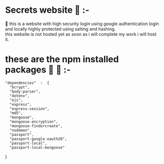  # Secrets website 🚱  :- 
 
 🦖 this is a website  with high security login using google authentication login and locally highly protected using salting and hashing.   
    this website is not hosted yet as soon as i will complete my work i will host it.
    
   # these are the npm installed packages 📧  🦖 :-
    
    "dependencies"  :  {
      "bcrypt",
      "body-parser",
      "dotenv",
      "ejs",
      "express",
      "express-session",
      "md5",
      "mongoose",
      "mongoose-encryption",
      "mongoose-findorcreate",
      "nodemon",
      "passport",
      "passport-google-oauth20",
      "passport-local",
      "passport-local-mongoose"
  }
 
 
 
